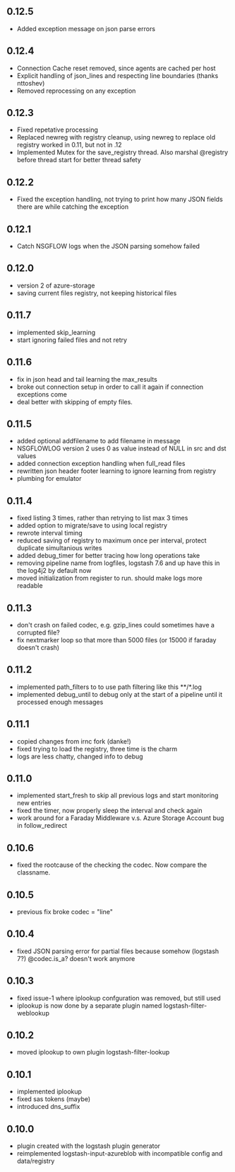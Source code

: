 ## 0.12.5
  - Added exception message on json parse errors

## 0.12.4
  - Connection Cache reset removed, since agents are cached per host
  - Explicit handling of json_lines and respecting line boundaries (thanks nttoshev)
  - Removed reprocessing on any exception

## 0.12.3
  - Fixed repetative processing
  - Replaced newreg with registry cleanup, using newreg to replace old registry worked in 0.11, but not in .12
  - Implemented Mutex for the save_registry thread. Also marshal @registry before thread start for better thread safety

## 0.12.2
  - Fixed the exception handling, not trying to print how many JSON fields there are while catching the exception

## 0.12.1
  - Catch NSGFLOW logs when the JSON parsing somehow failed

## 0.12.0
  - version 2 of azure-storage
  - saving current files registry, not keeping historical files

## 0.11.7
  - implemented skip_learning
  - start ignoring failed files and not retry

## 0.11.6
  - fix in json head and tail learning the max_results
  - broke out connection setup in order to call it again if connection exceptions come
  - deal better with skipping of empty files.

## 0.11.5
  - added optional addfilename to add filename in message
  - NSGFLOWLOG version 2 uses 0 as value instead of NULL in src and dst values
  - added connection exception handling when full_read files
  - rewritten json header footer learning to ignore learning from registry  
  - plumbing for emulator

## 0.11.4
  - fixed listing 3 times, rather than retrying to list max 3 times
  - added option to migrate/save to using local registry
  - rewrote interval timing
  - reduced saving of registry to maximum once per interval, protect duplicate simultanious writes
  - added debug_timer for better tracing how long operations take
  - removing pipeline name from logfiles, logstash 7.6 and up have this in the log4j2 by default now
  - moved initialization from register to run. should make logs more readable

## 0.11.3
  - don't crash on failed codec, e.g. gzip_lines could sometimes have a corrupted file?
  - fix nextmarker loop so that more than 5000 files (or 15000 if faraday doesn't crash) 

## 0.11.2
  - implemented path_filters to to use path filtering like this **/*.log
  - implemented debug_until to debug only at the start of a pipeline until it processed enough messages

## 0.11.1
  - copied changes from irnc fork (danke!)
  - fixed trying to load the registry, three time is the charm
  - logs are less chatty, changed info to debug

## 0.11.0
  - implemented start_fresh to skip all previous logs and start monitoring new entries
  - fixed the timer, now properly sleep the interval and check again
  - work around for a Faraday Middleware v.s. Azure Storage Account bug in follow_redirect

## 0.10.6
  - fixed the rootcause of the checking the codec. Now compare the classname.

## 0.10.5
  - previous fix broke codec = "line"

## 0.10.4
  - fixed JSON parsing error for partial files because somehow (logstash 7?) @codec.is_a? doesn't work anymore

## 0.10.3
  - fixed issue-1 where iplookup confguration was removed, but still used 
  - iplookup is now done by a separate plugin named logstash-filter-weblookup

## 0.10.2
  - moved iplookup to own plugin logstash-filter-lookup

## 0.10.1
  - implemented iplookup
  - fixed sas tokens (maybe)
  - introduced dns_suffix

## 0.10.0
  - plugin created with the logstash plugin generator
  - reimplemented logstash-input-azureblob with incompatible config and data/registry
